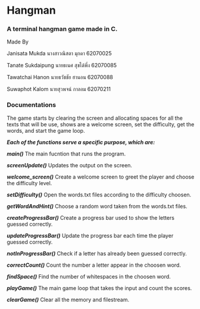 # Hangman
### A terminal hangman game made in C.
Made By

Janisata Mukda นางสาวณิสตา มุกดา 62070025

Tanate Sukdaipung นายธเนศ สุขได้พึ่ง 62070085

Tawatchai Hanon นายธวัชชัย ฮานอน 62070088

Suwaphot Kalom นายสุวพจน์ กาลอม 62070211

### Documentations
The game starts by clearing the screen and allocating spaces for all the texts that will be use, shows are a welcome screen, set the difficulty, get the words, and start the game loop.

___Each of the functions serve a specific purpose, which are:___

___main()___ The main fucntion that runs the program.

___screenUpdate()___ Updates the output on the screen.

___welcome_screen()___ Create a welcome screen to greet the player and choose the difficulty level.

___setDifficulty()___ Open the words.txt files according to the difficulty choosen.

___getWordAndHint()___ Choose a random word taken from the words.txt files.

___createProgressBar()___ Create a progress bar used to show the letters guessed correctly.

___updateProgressBar()___ Update the progress bar each time the player guessed correctly.

___notInProgressBar()___ Check if a letter has already been guessed correctly.

___correctCount()___ Count the number a letter appear in the choosen word.

___findSpace()___ Find the number of whitespaces in the choosen word.

___playGame()___ The main game loop that takes the input and count the scores.

___clearGame()___ Clear all the memory and filestream.
